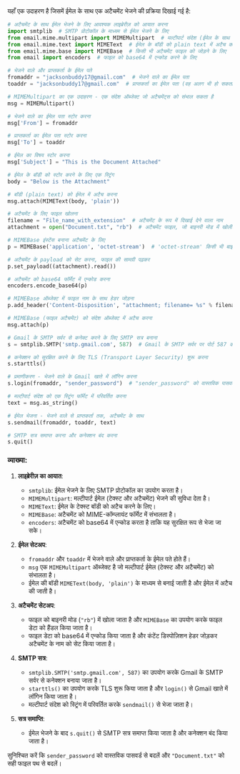 यहाँ एक उदाहरण है जिसमें ईमेल के साथ एक अटैचमेंट भेजने की प्रक्रिया दिखाई गई है:

```python
# अटैचमेंट के साथ ईमेल भेजने के लिए आवश्यक लाइब्रेरीज़ को आयात करना
import smtplib  # SMTP प्रोटोकॉल के माध्यम से ईमेल भेजने के लिए
from email.mime.multipart import MIMEMultipart  # मल्टीपार्ट संदेश (ईमेल के साथ अटैचमेंट) बनाने के लिए
from email.mime.text import MIMEText  # ईमेल के बॉडी को plain text में अटैच करने के लिए
from email.mime.base import MIMEBase  # किसी भी अटैचमेंट फाइल को जोड़ने के लिए
from email import encoders  # फाइल को base64 में एन्कोड करने के लिए

# भेजने वाले और प्राप्तकर्ता के ईमेल पते
fromaddr = "jacksonbuddy17@gmail.com"  # भेजने वाले का ईमेल पता
toaddr = "jacksonbuddy17@gmail.com"  # प्राप्तकर्ता का ईमेल पता (वह अलग भी हो सकता है)

# MIMEMultipart का एक उदाहरण - एक संदेश ऑब्जेक्ट जो अटैचमेंट्स को संभाल सकता है
msg = MIMEMultipart() 

# भेजने वाले का ईमेल पता स्टोर करना
msg['From'] = fromaddr 

# प्राप्तकर्ता का ईमेल पता स्टोर करना
msg['To'] = toaddr 

# ईमेल का विषय स्टोर करना
msg['Subject'] = "This is the Document Attached"

# ईमेल के बॉडी को स्टोर करने के लिए एक स्ट्रिंग
body = "Below is the Attachment"

# बॉडी (plain text) को ईमेल में अटैच करना
msg.attach(MIMEText(body, 'plain')) 

# अटैचमेंट के लिए फाइल खोलना
filename = "File_name_with_extension"  # अटैचमेंट के रूप में दिखाई देने वाला नाम
attachment = open("Document.txt", "rb")  # अटैचमेंट फाइल, जो बाइनरी मोड में खोली जाती है

# MIMEBase इंस्टेंस बनाना अटैचमेंट के लिए
p = MIMEBase('application', 'octet-stream')  # 'octet-stream' किसी भी बाइनरी डेटा को संदर्भित करता है

# अटैचमेंट के payload को सेट करना, फाइल की सामग्री पढ़कर
p.set_payload((attachment).read()) 

# अटैचमेंट को base64 फॉर्मेट में एन्कोड करना
encoders.encode_base64(p) 

# MIMEBase ऑब्जेक्ट में फाइल नाम के साथ हेडर जोड़ना
p.add_header('Content-Disposition', "attachment; filename= %s" % filename) 

# MIMEBase (फाइल अटैचमेंट) को संदेश ऑब्जेक्ट में अटैच करना
msg.attach(p) 

# Gmail के SMTP सर्वर से कनेक्ट करने के लिए SMTP सत्र बनाना
s = smtplib.SMTP('smtp.gmail.com', 587)  # Gmail के SMTP सर्वर पर पोर्ट 587 का उपयोग करना

# कनेक्शन को सुरक्षित करने के लिए TLS (Transport Layer Security) शुरू करना
s.starttls() 

# प्रमाणीकरण - भेजने वाले के Gmail खाते में लॉगिन करना
s.login(fromaddr, "sender_password")  # "sender_password" को वास्तविक पासवर्ड से बदलें

# मल्टीपार्ट संदेश को एक स्ट्रिंग फॉर्मेट में परिवर्तित करना
text = msg.as_string() 

# ईमेल भेजना - भेजने वाले से प्राप्तकर्ता तक, अटैचमेंट के साथ
s.sendmail(fromaddr, toaddr, text) 

# SMTP सत्र समाप्त करना और कनेक्शन बंद करना
s.quit() 
```

### व्याख्या:

1. **लाइब्रेरीज़ का आयात**:
   - `smtplib`: ईमेल भेजने के लिए SMTP प्रोटोकॉल का उपयोग करता है।
   - `MIMEMultipart`: मल्टीपार्ट ईमेल (टेक्स्ट और अटैचमेंट) भेजने की सुविधा देता है।
   - `MIMEText`: ईमेल के टेक्स्ट बॉडी को अटैच करने के लिए।
   - `MIMEBase`: अटैचमेंट को MIME-कॉम्प्लायंट फॉर्मेट में संभालता है।
   - `encoders`: अटैचमेंट को base64 में एन्कोड करता है ताकि यह सुरक्षित रूप से भेजा जा सके।

2. **ईमेल सेटअप**:
   - `fromaddr` और `toaddr` में भेजने वाले और प्राप्तकर्ता के ईमेल पते होते हैं।
   - `msg` एक `MIMEMultipart` ऑब्जेक्ट है जो मल्टीपार्ट ईमेल (टेक्स्ट और अटैचमेंट) को संभालता है।
   - ईमेल की बॉडी `MIMEText(body, 'plain')` के माध्यम से बनाई जाती है और ईमेल में अटैच की जाती है।

3. **अटैचमेंट सेटअप**:
   - फाइल को बाइनरी मोड (`"rb"`) में खोला जाता है और `MIMEBase` का उपयोग करके फाइल डेटा को हैंडल किया जाता है।
   - फाइल डेटा को base64 में एन्कोड किया जाता है और कंटेंट डिस्पोज़िशन हेडर जोड़कर अटैचमेंट के नाम को सेट किया जाता है।

4. **SMTP सत्र**:
   - `smtplib.SMTP('smtp.gmail.com', 587)` का उपयोग करके Gmail के SMTP सर्वर से कनेक्शन बनाया जाता है।
   - `starttls()` का उपयोग करके TLS शुरू किया जाता है और `login()` से Gmail खाते में लॉगिन किया जाता है।
   - मल्टीपार्ट संदेश को स्ट्रिंग में परिवर्तित करके `sendmail()` से भेजा जाता है।

5. **सत्र समाप्ति**:
   - ईमेल भेजने के बाद `s.quit()` से SMTP सत्र समाप्त किया जाता है और कनेक्शन बंद किया जाता है।

सुनिश्चित करें कि `sender_password` को वास्तविक पासवर्ड से बदलें और `"Document.txt"` को सही फाइल पथ से बदलें।
